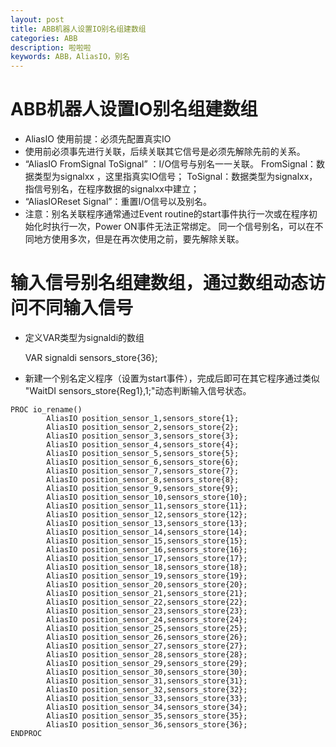 ```yaml
---
layout: post
title: ABB机器人设置IO别名组建数组
categories: ABB
description: 啦啦啦
keywords: ABB，AliasIO，别名
---
```


# ABB机器人设置IO别名组建数组
- AliasIO 使用前提：必须先配置真实IO
- 使用前必须事先进行关联，后续关联其它信号是必须先解除先前的关系。
- “AliasIO FromSignal ToSignal” ：I/O信号与别名一一关联。
    FromSignal：数据类型为signalxx ，这里指真实IO信号；
    ToSignal：数据类型为signalxx，指信号别名，在程序数据的signalxx中建立；
- “AliasIOReset  Signal”：重置I/O信号以及别名。
- 注意：别名关联程序通常通过Event routine的start事件执行一次或在程序初始化时执行一次，Power ON事件无法正常绑定。
        同一个信号别名，可以在不同地方使用多次，但是在再次使用之前，要先解除关联。
# 输入信号别名组建数组，通过数组动态访问不同输入信号
- 定义VAR类型为signaldi的数组

  VAR signaldi sensors_store{36};
- 新建一个别名定义程序（设置为start事件），完成后即可在其它程序通过类似 "WaitDI sensors_store{Reg1},1;"动态判断输入信号状态。
```
PROC io_rename()
        AliasIO position_sensor_1,sensors_store{1};
        AliasIO position_sensor_2,sensors_store{2};
        AliasIO position_sensor_3,sensors_store{3};
        AliasIO position_sensor_4,sensors_store{4};
        AliasIO position_sensor_5,sensors_store{5};
        AliasIO position_sensor_6,sensors_store{6};
        AliasIO position_sensor_7,sensors_store{7};
        AliasIO position_sensor_8,sensors_store{8};
        AliasIO position_sensor_9,sensors_store{9};
        AliasIO position_sensor_10,sensors_store{10};
        AliasIO position_sensor_11,sensors_store{11};
        AliasIO position_sensor_12,sensors_store{12};
        AliasIO position_sensor_13,sensors_store{13};
        AliasIO position_sensor_14,sensors_store{14};
        AliasIO position_sensor_15,sensors_store{15};
        AliasIO position_sensor_16,sensors_store{16};
        AliasIO position_sensor_17,sensors_store{17};
        AliasIO position_sensor_18,sensors_store{18};
        AliasIO position_sensor_19,sensors_store{19};
        AliasIO position_sensor_20,sensors_store{20};
        AliasIO position_sensor_21,sensors_store{21};
        AliasIO position_sensor_22,sensors_store{22};
        AliasIO position_sensor_23,sensors_store{23};
        AliasIO position_sensor_24,sensors_store{24};
        AliasIO position_sensor_25,sensors_store{25};
        AliasIO position_sensor_26,sensors_store{26};
        AliasIO position_sensor_27,sensors_store{27};
        AliasIO position_sensor_28,sensors_store{28};
        AliasIO position_sensor_29,sensors_store{29};
        AliasIO position_sensor_30,sensors_store{30};
        AliasIO position_sensor_31,sensors_store{31};
        AliasIO position_sensor_32,sensors_store{32};
        AliasIO position_sensor_33,sensors_store{33};
        AliasIO position_sensor_34,sensors_store{34};
        AliasIO position_sensor_35,sensors_store{35};
        AliasIO position_sensor_36,sensors_store{36};
ENDPROC
```
